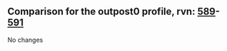 ## Comparison for the outpost0 profile, rvn: [589](https://github.com/PRO100KatYT/FortniteProfileRevisions/tree/main/profiles/outpost0/589%20outpost0.json)-[591](https://github.com/PRO100KatYT/FortniteProfileRevisions/tree/main/profiles/outpost0/591%20outpost0.json)

No changes
